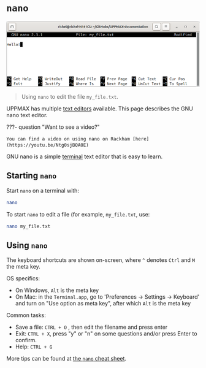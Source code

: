 # `nano`

![`nano` in action](./img/nano.png)

> Using `nano` to edit the file `my_file.txt`.

UPPMAX has multiple [text editors](text_editors.md) available.
This page describes the GNU nano text editor.

???- question "Want to see a video?"

    You can find a video on using nano on Rackham [here](https://youtu.be/Ntg0sjBQA0E)

GNU nano is a simple [terminal](../software/terminal.md) text editor
that is easy to learn.

## Starting `nano`

Start `nano` on a terminal with:

```bash
nano
```

To start `nano` to edit a file (for example, `my_file.txt`, use:

```bash
nano my_file.txt
```

## Using `nano`

The keyboard shortcuts are shown on-screen,
where `^` denotes `Ctrl` and `M` the meta key.

OS specifics:

- On Windows, `Alt` is the meta key
- On Mac: in the `Terminal.app`, go to 'Preferences -> Settings -> Keyboard'
  and turn on "Use option as meta key", after which `Alt` is the meta key

Common tasks:

- Save a file: `CTRL + O` , then edit the filename and press enter
- Exit: `CTRL + X`, press "y" or "n" on some questions
  and/or press Enter to confirm.
- Help: `CTRL + G`

More tips can be found at [the `nano` cheat sheet](https://www.nano-editor.org/dist/latest/cheatsheet.html).
